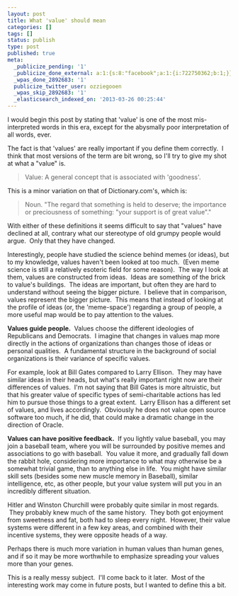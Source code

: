 ```yaml
---
layout: post
title: What 'value' should mean
categories: []
tags: []
status: publish
type: post
published: true
meta:
  _publicize_pending: '1'
  _publicize_done_external: a:1:{s:8:"facebook";a:1:{i:722750362;b:1;}}
  _wpas_done_2892683: '1'
  publicize_twitter_user: ozziegooen
  _wpas_skip_2892683: '1'
  _elasticsearch_indexed_on: '2013-03-26 00:25:44'
---
```

I would begin this post by stating that 'value' is one of the most mis-interpreted words in this era, except for the abysmally poor interpretation of all words, ever.  

The fact is that 'values' are really important if you define them correctly.  I think that most versions of the term are bit wrong, so I'll try to give my shot at what a "value" is. 

> Value: A general concept that is associated with 'goodness'.

 This is a minor variation on that of Dictionary.com's, which is:  

> Noun. "The regard that something is held to deserve; the importance or preciousness of something: "your support is of great value"."  

With either of these definitions it seems difficult to say that "values" have declined at all, contrary what our stereotype of old grumpy people would argue.  Only that they have changed.  

Interestingly, people have studied the science behind memes (or ideas), but to my knowledge, values haven't been looked at too much.  (Even meme science is still a relatively esoteric field for some reason).  The way I look at them, values are constructed from ideas.  Ideas are something of the brick to value's buildings.  The ideas are important, but often they are hard to understand without seeing the bigger picture.  I believe that in comparison, values represent the bigger picture.  This means that instead of looking at the profile of ideas (or, the 'meme-space') regarding a group of people, a more useful map would be to pay attention to the values. 

**Values guide people.**  Values choose the different ideologies of Republicans and Democrats.  I imagine that changes in values map more directly in the actions of organizations than changes those of ideas or personal qualities.  A fundamental structure in the background of social organizations is their variance of specific values.  

For example, look at Bill Gates compared to Larry Ellison.  They may have similar ideas in their heads, but what's really important right now are their differences of values.  I'm not saying that Bill Gates is more altruistic, but that his greater value of specific types of semi-charitable actions has led him to pursue those things to a great extent.  Larry Ellison has a different set of values, and lives accordingly.  Obviously he does not value open source software too much, if he did, that could make a dramatic change in the direction of Oracle.  

**Values can have positive feedback.**  If you lightly value baseball, you may join a baseball team, where you will be surrounded by positive memes and associations to go with baseball.  You value it more, and gradually fall down the rabbit hole, considering more importance to what may otherwise be a somewhat trivial game, than to anything else in life.  You might have similar skill sets (besides some new muscle memory in Baseball), similar intelligence, etc, as other people, but your value system will put you in an incredibly different situation.  

Hitler and Winston Churchill were probably quite similar in most regards.  They probably knew much of the same history.  They both got enjoyment from sweetness and fat, both had to sleep every night.  However, their value systems were different in a few key areas, and combined with their incentive systems, they were opposite heads of a way.  

Perhaps there is much more variation in human values than human genes, and if so it may be more worthwhile to emphasize spreading your values more than your genes.  

This is a really messy subject.  I'll come back to it later.  Most of the interesting work may come in future posts, but I wanted to define this a bit.

